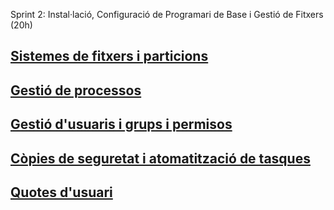 Sprint 2: Instal·lació, Configuració de Programari de Base i Gestió de Fitxers (20h)

## [Sistemes de fitxers i particions](sistemes_fitxers_particions.md)
## [Gestió de processos](processos.md)
## [Gestió d'usuaris i grups i permisos]()
## [Còpies de seguretat i atomatització de tasques]()
## [Quotes d'usuari]()


